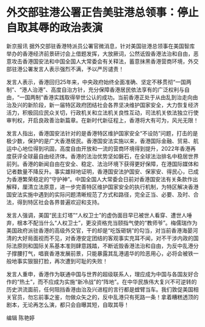 # 外交部驻港公署正告美驻港总领事：停止自取其辱的政治表演

新京报讯
据外交部驻香港特派员公署官微消息，针对美国驻港总领事在美国智库举办的香港经济前景研讨会上借题发挥，大放厥词，公然诋毁香港法治和自由，恶意攻击香港国安法和中国全国人大常委会有关释法，蓄意抹黑香港营商环境，外交部驻港公署发言人表示强烈不满，予以严厉谴责！

发言人表示，香港回归25年来，中央政府始终全面准确、坚定不移贯彻“一国两制”、“港人治港”、高度自治方针，充分保障香港居民依法享有的广泛权利与自由，“一国两制”香港实践取得举世公认的成功。当前香港正处于从由乱到治走向由治及兴的新阶段，新一届特区政府团结社会各界坚决维护国家安全，大力恢复经济活力，积极回应民众关切，行政机关和立法机关良性互动，司法机关依法独立行使审判权，开启良政善治新篇章。在新时代新征程上，香港将大有可为，风光无限！

发言人指出，香港国安法针对的是香港特区维护国家安全“不设防”问题，打击的是极少数，保护的是广大香港居民。香港国安法实施以来，香港国际金融、贸易、航运中心地位得到巩固，高度自由开放和一流的营商环境得到提升，2022年香港再度获评全球最自由经济体。香港的法治优势坚如磐石，在全球法治排名中稳居世界前列。香港的新闻自由在安全、稳定、法治环境下获得更好保障，在港国际媒体和记者数量不降反升。事实雄辩地证明，香港国安法护国安、保家安、得民心，已成为香港繁荣稳定的“守护神”。中国全国人大常委会日前对香港国安法有关条款作出解释，厘清立法原意，进一步完善特区维护国家安全的执行机制，为特区解决香港国安法实施中遇到的实际问题清晰规范了方式和路径，完全正当、必要、及时、合法，得到特区社会各界普遍欢迎和支持。

发言人强调，美国“民主灯塔”“人权卫士”的虚伪面目早已被世人看穿、遭世人唾弃，根本不配当什么“人权卫士”，更没资格充当颐指气使的“教师爷”。梅儒瑞作为美国政府派驻香港的高级外交官，干的却是“吃饭砸锅”的勾当，对当前香港海晏河清的大好局面视而不见，对香港安定团结的客观事实充耳不闻，对不干涉内政的国际法原则和国际关系基本准则肆意践踏，不断诋毁香港法治和自由，为反中乱港分子撑腰打气，唱衰香港发展前景，只能暴露其乱港遏华的险恶用心，必将会被铁一般地事实狠狠打脸，再次遭到可耻的失败！

发言人重申，香港作为联通中国与世界的超级联系人，理应成为中国与各国友好合作的“热土”，而不应成为实施“新冷战”的“阵地”。在中华民族伟大复兴不可逆转的历史洪流面前，任何阻挡香港由治及兴进程的言行都是螳臂当车。我们敦促美国相关官员，勿忘前事之鉴，勿做众矢之的，反中乱港只有死路一条！拿着糟糕透顶的剧本，无论再怎么演，都只会自曝其短，自取其辱！

编辑 陈艳婷

